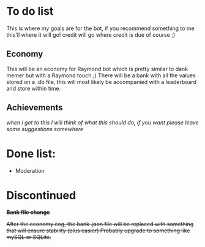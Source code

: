 # To do list
This is where my goals are for the bot, if you recommend something to me this'll where it will go! credit will go where credit is due of course ;)

## Economy 
This will be an economy for Raymond bot which is pretty similar to dank memer but with a Raymond touch ;) There will be a bank with all the values stored on a .db file, this will most likely be accompanied with a leaderboard and store within time.

## Achievements 
*when i get to this I will think of what this should do, if you want please leave some suggestions somewhere*

# Done list:
- Moderation

# Discontinued

~~**Bank file change**~~

~~After the economy cog, the bank .json file will be replaced with something that will ensure stability (plus easier) Probably upgrade to something like mySQL or SQLite.~~
